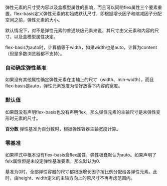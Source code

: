 弹性元素的尺寸受内容以及盒模型属性的影响，而且可以同哟flex属性三个要素重置。flex-basis定义弹性元素的初始或默认尺寸，即根据增长因子和缩减因子分配空间之前，弹性元素的大小。


默认情况下，对不是弹性元素的普通块级元素来说，其尺寸由父元素和内容的尺寸，以及盒模型属性决定。

flex-basis为auto时，计算值等于width，如果width也是auto，计算为content（但是多数浏览器都不支持）。

### 自动确定弹性基准
如果没有其他属性确定弹性元素在主轴上的尺寸（width、min-width），而且flex-basis是auto，弹性元素宽度为恰好放得下内容的宽度。

### 默认值
如果既没有声明flex-basis也没有声明flex，那么弹性元素的主轴尺寸是未弹性变形时元素的尺寸。

**百分数**
弹性基准为百分数时，根据弹性容器主轴宽度计算。

### 零基准
如果样式中根本没有flex-basis盒flex属性，弹性极蠢默认为auto。如果声明了felx属性但是未设定弹性基准要素，那么默认为0.

基准为0时，全部弹性容器的尺寸都根据增长因子按比例分配给各弹性元素。此时，由height、width定义的主轴方向上的原尺寸不再考虑范围内。
